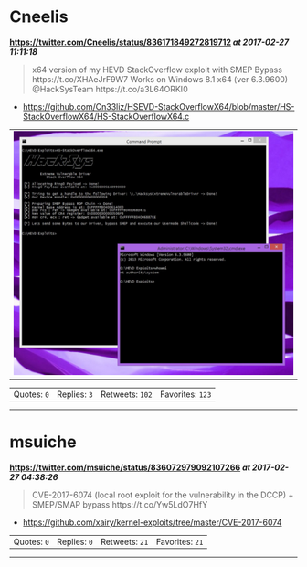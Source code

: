 # Cneelis
**https://twitter.com/Cneelis/status/836171849272819712 _at 2017-02-27 11:11:18_**
<blockquote>
x64 version of my HEVD StackOverflow exploit with SMEP Bypass https://t.co/XHAeJrF9W7
Works on Windows 8.1 x64 (ver 6.3.9600) @HackSysTeam https://t.co/a3L64ORKI0
</blockquote>

* https://github.com/Cn33liz/HSEVD-StackOverflowX64/blob/master/HS-StackOverflowX64/HS-StackOverflowX64.c

<table><tr>
<td><img src="pictures/http+++pbs.twimg.com+media+C5qsYHxXQAASyx1.jpg" alt="http://pbs.twimg.com/media/C5qsYHxXQAASyx1.jpg"></td>
</table></tr>
<table><tr>
<td>Quotes: <code>0</code></td>
<td>Replies: <code>3</code></td>
<td>Retweets: <code>102</code></td>
<td>Favorites: <code>123</code></td>
</table></tr>

---

# msuiche
**https://twitter.com/msuiche/status/836072979092107266 _at 2017-02-27 04:38:26_**
<blockquote>
CVE-2017-6074 (local root exploit for the vulnerability in the DCCP) + SMEP/SMAP bypass https://t.co/Yw5LdO7HfY
</blockquote>

* https://github.com/xairy/kernel-exploits/tree/master/CVE-2017-6074

<table><tr>
<td>Quotes: <code>0</code></td>
<td>Replies: <code>0</code></td>
<td>Retweets: <code>21</code></td>
<td>Favorites: <code>21</code></td>
</table></tr>

---

